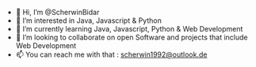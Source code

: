 - 👋 Hi, I’m @ScherwinBidar
- 👀 I’m interested in Java, Javascript & Python
- 🌱 I’m currently learning Java, Javascript, Python & Web Development
- 💞️ I’m looking to collaborate on open Software and projects that include Web Development
- 📫 You can reach me with that : scherwin1992@outlook.de
